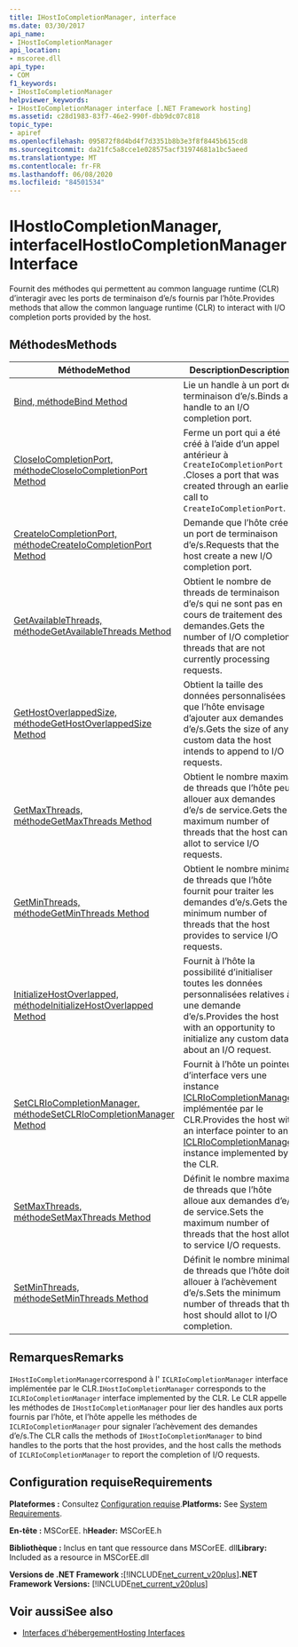 ```yaml
---
title: IHostIoCompletionManager, interface
ms.date: 03/30/2017
api_name:
- IHostIoCompletionManager
api_location:
- mscoree.dll
api_type:
- COM
f1_keywords:
- IHostIoCompletionManager
helpviewer_keywords:
- IHostIoCompletionManager interface [.NET Framework hosting]
ms.assetid: c28d1983-83f7-46e2-990f-dbb9dc07c818
topic_type:
- apiref
ms.openlocfilehash: 095872f8d4bd4f7d3351b8b3e3f8f8445b615cd8
ms.sourcegitcommit: da21fc5a8cce1e028575acf31974681a1bc5aeed
ms.translationtype: MT
ms.contentlocale: fr-FR
ms.lasthandoff: 06/08/2020
ms.locfileid: "84501534"
---
```

# <a name="ihostiocompletionmanager-interface"></a><span data-ttu-id="6344b-102">IHostIoCompletionManager, interface</span><span class="sxs-lookup"><span data-stu-id="6344b-102">IHostIoCompletionManager Interface</span></span>
<span data-ttu-id="6344b-103">Fournit des méthodes qui permettent au common language runtime (CLR) d’interagir avec les ports de terminaison d’e/s fournis par l’hôte.</span><span class="sxs-lookup"><span data-stu-id="6344b-103">Provides methods that allow the common language runtime (CLR) to interact with I/O completion ports provided by the host.</span></span>  
  
## <a name="methods"></a><span data-ttu-id="6344b-104">Méthodes</span><span class="sxs-lookup"><span data-stu-id="6344b-104">Methods</span></span>  
  
|<span data-ttu-id="6344b-105">Méthode</span><span class="sxs-lookup"><span data-stu-id="6344b-105">Method</span></span>|<span data-ttu-id="6344b-106">Description</span><span class="sxs-lookup"><span data-stu-id="6344b-106">Description</span></span>|  
|------------|-----------------|  
|[<span data-ttu-id="6344b-107">Bind, méthode</span><span class="sxs-lookup"><span data-stu-id="6344b-107">Bind Method</span></span>](ihostiocompletionmanager-bind-method.md)|<span data-ttu-id="6344b-108">Lie un handle à un port de terminaison d’e/s.</span><span class="sxs-lookup"><span data-stu-id="6344b-108">Binds a handle to an I/O completion port.</span></span>|  
|[<span data-ttu-id="6344b-109">CloseIoCompletionPort, méthode</span><span class="sxs-lookup"><span data-stu-id="6344b-109">CloseIoCompletionPort Method</span></span>](ihostiocompletionmanager-closeiocompletionport-method.md)|<span data-ttu-id="6344b-110">Ferme un port qui a été créé à l’aide d’un appel antérieur à `CreateIoCompletionPort` .</span><span class="sxs-lookup"><span data-stu-id="6344b-110">Closes a port that was created through an earlier call to `CreateIoCompletionPort`.</span></span>|  
|[<span data-ttu-id="6344b-111">CreateIoCompletionPort, méthode</span><span class="sxs-lookup"><span data-stu-id="6344b-111">CreateIoCompletionPort Method</span></span>](ihostiocompletionmanager-createiocompletionport-method.md)|<span data-ttu-id="6344b-112">Demande que l’hôte crée un port de terminaison d’e/s.</span><span class="sxs-lookup"><span data-stu-id="6344b-112">Requests that the host create a new I/O completion port.</span></span>|  
|[<span data-ttu-id="6344b-113">GetAvailableThreads, méthode</span><span class="sxs-lookup"><span data-stu-id="6344b-113">GetAvailableThreads Method</span></span>](ihostiocompletionmanager-getavailablethreads-method.md)|<span data-ttu-id="6344b-114">Obtient le nombre de threads de terminaison d’e/s qui ne sont pas en cours de traitement des demandes.</span><span class="sxs-lookup"><span data-stu-id="6344b-114">Gets the number of I/O completion threads that are not currently processing requests.</span></span>|  
|[<span data-ttu-id="6344b-115">GetHostOverlappedSize, méthode</span><span class="sxs-lookup"><span data-stu-id="6344b-115">GetHostOverlappedSize Method</span></span>](ihostiocompletionmanager-gethostoverlappedsize-method.md)|<span data-ttu-id="6344b-116">Obtient la taille des données personnalisées que l’hôte envisage d’ajouter aux demandes d’e/s.</span><span class="sxs-lookup"><span data-stu-id="6344b-116">Gets the size of any custom data the host intends to append to I/O requests.</span></span>|  
|[<span data-ttu-id="6344b-117">GetMaxThreads, méthode</span><span class="sxs-lookup"><span data-stu-id="6344b-117">GetMaxThreads Method</span></span>](ihostiocompletionmanager-getmaxthreads-method.md)|<span data-ttu-id="6344b-118">Obtient le nombre maximal de threads que l’hôte peut allouer aux demandes d’e/s de service.</span><span class="sxs-lookup"><span data-stu-id="6344b-118">Gets the maximum number of threads that the host can allot to service I/O requests.</span></span>|  
|[<span data-ttu-id="6344b-119">GetMinThreads, méthode</span><span class="sxs-lookup"><span data-stu-id="6344b-119">GetMinThreads Method</span></span>](ihostiocompletionmanager-getminthreads-method.md)|<span data-ttu-id="6344b-120">Obtient le nombre minimal de threads que l’hôte fournit pour traiter les demandes d’e/s.</span><span class="sxs-lookup"><span data-stu-id="6344b-120">Gets the minimum number of threads that the host provides to service I/O requests.</span></span>|  
|[<span data-ttu-id="6344b-121">InitializeHostOverlapped, méthode</span><span class="sxs-lookup"><span data-stu-id="6344b-121">InitializeHostOverlapped Method</span></span>](ihostiocompletionmanager-initializehostoverlapped-method.md)|<span data-ttu-id="6344b-122">Fournit à l’hôte la possibilité d’initialiser toutes les données personnalisées relatives à une demande d’e/s.</span><span class="sxs-lookup"><span data-stu-id="6344b-122">Provides the host with an opportunity to initialize any custom data about an I/O request.</span></span>|  
|[<span data-ttu-id="6344b-123">SetCLRIoCompletionManager, méthode</span><span class="sxs-lookup"><span data-stu-id="6344b-123">SetCLRIoCompletionManager Method</span></span>](ihostiocompletionmanager-setclriocompletionmanager-method.md)|<span data-ttu-id="6344b-124">Fournit à l’hôte un pointeur d’interface vers une instance [ICLRIoCompletionManager](iclriocompletionmanager-interface.md) implémentée par le CLR.</span><span class="sxs-lookup"><span data-stu-id="6344b-124">Provides the host with an interface pointer to an [ICLRIoCompletionManager](iclriocompletionmanager-interface.md) instance implemented by the CLR.</span></span>|  
|[<span data-ttu-id="6344b-125">SetMaxThreads, méthode</span><span class="sxs-lookup"><span data-stu-id="6344b-125">SetMaxThreads Method</span></span>](ihostiocompletionmanager-setmaxthreads-method.md)|<span data-ttu-id="6344b-126">Définit le nombre maximal de threads que l’hôte alloue aux demandes d’e/s de service.</span><span class="sxs-lookup"><span data-stu-id="6344b-126">Sets the maximum number of threads that the host allots to service I/O requests.</span></span>|  
|[<span data-ttu-id="6344b-127">SetMinThreads, méthode</span><span class="sxs-lookup"><span data-stu-id="6344b-127">SetMinThreads Method</span></span>](ihostiocompletionmanager-setminthreads-method.md)|<span data-ttu-id="6344b-128">Définit le nombre minimal de threads que l’hôte doit allouer à l’achèvement d’e/s.</span><span class="sxs-lookup"><span data-stu-id="6344b-128">Sets the minimum number of threads that the host should allot to I/O completion.</span></span>|  
  
## <a name="remarks"></a><span data-ttu-id="6344b-129">Remarques</span><span class="sxs-lookup"><span data-stu-id="6344b-129">Remarks</span></span>  
 <span data-ttu-id="6344b-130">`IHostIoCompletionManager`correspond à l' `ICLRIoCompletionManager` interface implémentée par le CLR.</span><span class="sxs-lookup"><span data-stu-id="6344b-130">`IHostIoCompletionManager` corresponds to the `ICLRIoCompletionManager` interface implemented by the CLR.</span></span> <span data-ttu-id="6344b-131">Le CLR appelle les méthodes de `IHostIoCompletionManager` pour lier des handles aux ports fournis par l’hôte, et l’hôte appelle les méthodes de `ICLRIoCompletionManager` pour signaler l’achèvement des demandes d’e/s.</span><span class="sxs-lookup"><span data-stu-id="6344b-131">The CLR calls the methods of `IHostIoCompletionManager` to bind handles to the ports that the host provides, and the host calls the methods of `ICLRIoCompletionManager` to report the completion of I/O requests.</span></span>  
  
## <a name="requirements"></a><span data-ttu-id="6344b-132">Configuration requise</span><span class="sxs-lookup"><span data-stu-id="6344b-132">Requirements</span></span>  
 <span data-ttu-id="6344b-133">**Plateformes :** Consultez [Configuration requise](../../get-started/system-requirements.md).</span><span class="sxs-lookup"><span data-stu-id="6344b-133">**Platforms:** See [System Requirements](../../get-started/system-requirements.md).</span></span>  
  
 <span data-ttu-id="6344b-134">**En-tête :** MSCorEE. h</span><span class="sxs-lookup"><span data-stu-id="6344b-134">**Header:** MSCorEE.h</span></span>  
  
 <span data-ttu-id="6344b-135">**Bibliothèque :** Inclus en tant que ressource dans MSCorEE. dll</span><span class="sxs-lookup"><span data-stu-id="6344b-135">**Library:** Included as a resource in MSCorEE.dll</span></span>  
  
 <span data-ttu-id="6344b-136">**Versions de .NET Framework :**[!INCLUDE[net_current_v20plus](../../../../includes/net-current-v20plus-md.md)]</span><span class="sxs-lookup"><span data-stu-id="6344b-136">**.NET Framework Versions:** [!INCLUDE[net_current_v20plus](../../../../includes/net-current-v20plus-md.md)]</span></span>  
  
## <a name="see-also"></a><span data-ttu-id="6344b-137">Voir aussi</span><span class="sxs-lookup"><span data-stu-id="6344b-137">See also</span></span>

- [<span data-ttu-id="6344b-138">Interfaces d'hébergement</span><span class="sxs-lookup"><span data-stu-id="6344b-138">Hosting Interfaces</span></span>](hosting-interfaces.md)
